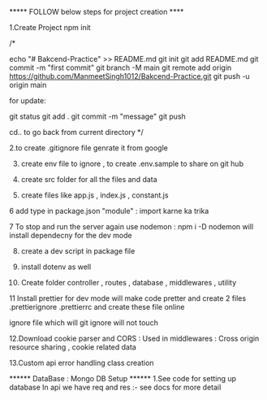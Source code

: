  ***** FOLLOW below steps for project creation ****

1.Create Project npm init

/*

echo "# Bakcend-Practice" >> README.md
git init
git add README.md
git commit -m "first commit"
git branch -M main
git remote add origin https://github.com/ManmeetSingh1012/Bakcend-Practice.git
git push -u origin main


for update:

git status 
git add .
git commit -m "message"
git push

cd.. to go back from current directory
*/

2.to create .gitignore file genrate it from google 

3. create env file to ignore , to create .env.sample to share on git hub

4. create src folder for all the files and data

5. create files like app.js , index.js , constant.js

6  add type in package.json "module" : import karne ka  trika

7  To stop and run the server again use nodemon : npm i -D nodemon will install dependecny for the dev mode

8. create  a dev script in package file 

9. install dotenv as well 

10. Create folder controller , routes , database , middlewares , utility 

11 Install prettier for dev mode will make code pretter and create 2 files .prettierignore .prettierrc  and create these file online 

   ignore file which will git ignore will not touch 


12.Download cookie parser and CORS : Used in middlewares : Cross origin resource sharing , cookie related data

13.Custom api error handling class creation 



****** DataBase : Mongo DB Setup ******
1.See code for setting up database
In api we have req and res :- see docs for more detail 


